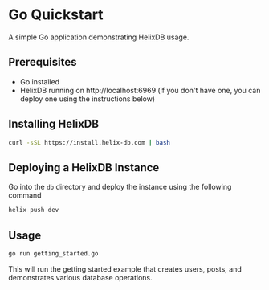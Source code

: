 # Go Quickstart

A simple Go application demonstrating HelixDB usage.

## Prerequisites
- Go installed
- HelixDB running on http://localhost:6969 (if you don't have one, you can deploy one using the instructions below)

## Installing HelixDB

```bash
curl -sSL https://install.helix-db.com | bash
```

## Deploying a HelixDB Instance
Go into the `db` directory and deploy the instance using the following command
```bash
helix push dev
```

## Usage

```bash
go run getting_started.go
```

This will run the getting started example that creates users, posts, and demonstrates various database operations.